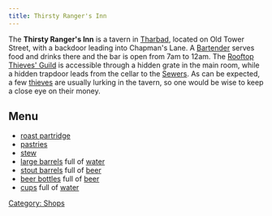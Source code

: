 ```yaml
---
title: Thirsty Ranger's Inn
---
```


The **Thirsty Ranger's Inn** is a tavern in
[Tharbad](Tharbad "wikilink"), located on Old Tower Street, with a
backdoor leading into Chapman's Lane. A
[Bartender](Bartender "wikilink") serves food and drinks there and the
bar is open from 7am to 12am. The [Rooftop Thieves'
Guild](Rooftop_Thieves'_Guild "wikilink") is accessible through a hidden
grate in the main room, while a hidden trapdoor leads from the cellar to
the [Sewers](Sewers_Thieves'_Guild "wikilink"). As can be expected, a
few [thieves](thief_(mobile) "wikilink") are usually lurking in the
tavern, so one would be wise to keep a close eye on their money.

## Menu

- [roast partridge](roast_partridge "wikilink")
- [pastries](pastry "wikilink")
- [stew](stew "wikilink")
- [large barrels](large_barrel "wikilink") full of
  [water](water "wikilink")
- [stout barrels](stout_barrel "wikilink") full of
  [beer](beer "wikilink")
- [beer bottles](beer_bottle "wikilink") full of [beer](beer "wikilink")
- [cups](cup "wikilink") full of [water](water "wikilink")

[Category: Shops](Category:_Shops "wikilink")
